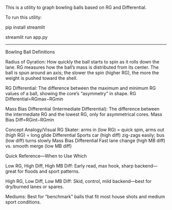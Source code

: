 This is a utility to graph bowling balls based on RG and Differential.

To run this utility:


pip install streamlit


streamlit run app.py



-----------------------------
Bowling Ball Definitions


Radius of Gyration: How quickly the ball starts to spin as it rolls down the lane.
RG measures how the ball’s mass is distributed from its center.
The ball is spun around an axis; the slower the spin (higher RG), the more the weight is pushed toward the shell.


RG Differential: The difference between the maximum and minimum RG values of a ball, showing the core’s “asymmetry” in shape.
RG Differential=RGmax​−RGmin​


Mass Bias Differential (Intermediate Differential): The difference between the intermediate RG and the lowest RG, only for asymmetrical cores.
Mass Bias Diff=RGint​−RGmin​


Concept				Analogy/Visual
RG				Skater: arms in (low RG) = quick spin, arms out (high RG) = long glide
Differential			Sports car (high diff) zig-zags easily; bus (low diff) turns slowly
Mass Bias Differential		Fast lane change (high MB diff) vs. smooth merge (low MB diff)

Quick Reference—When to Use Which


Low RG, High Diff, High MB Diff: Early read, max hook, sharp backend—great for floods and sport patterns.



High RG, Low Diff, Low MB Diff: Skid, control, mild backend—best for dry/burned lanes or spares.



Mediums: Best for “benchmark” balls that fit most house shots and medium sport conditions.




